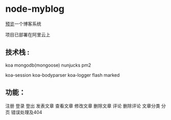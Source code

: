 # node-myblog

[预览](http://47.91.156.35:3000)一个博客系统

项目已部署在阿里云上

## 技术栈 : 

koa mongodb(mongoose) nunjucks pm2 

koa-session koa-bodyparser koa-logger flash marked 

## 功能：

注册 登录 登出  发表文章 查看文章 修改文章 删除文章 评论 删除评论 文章分类 分页 错误处理及404
